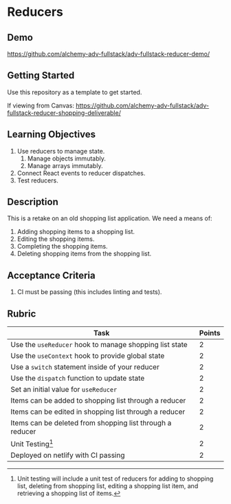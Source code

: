 # Reducers

## Demo

https://github.com/alchemy-adv-fullstack/adv-fullstack-reducer-demo/

## Getting Started

Use this repository as a template to get started.

If viewing from Canvas:
https://github.com/alchemy-adv-fullstack/adv-fullstack-reducer-shopping-deliverable/

## Learning Objectives

1. Use reducers to manage state.
   1. Manage objects immutably.
   2. Manage arrays immutably.
2. Connect React events to reducer dispatches.
3. Test reducers.

## Description

This is a retake on an old shopping list application. We need a means of:

1. Adding shopping items to a shopping list.
2. Editing the shopping items.
3. Completing the shopping items.
4. Deleting shopping items from the shopping list.

## Acceptance Criteria

1. CI must be passing (this includes linting and tests).

## Rubric

| Task                                                      | Points |
|-----------------------------------------------------------|--------|
| Use the `useReducer` hook to manage shopping list state   | 2      |
| Use the `useContext` hook to provide global state         | 2      |
| Use a `switch` statement inside of your reducer           | 2      |
| Use the `dispatch` function to update state               | 2      |
| Set an initial value for `useReducer`                     | 2      |
| Items can be added to shopping list through a reducer     | 2      |
| Items can be edited in shopping list through a reducer    | 2      |
| Items can be deleted from shopping list through a reducer | 2      |
| Unit Testing[^1]                                          | 2      |
| Deployed on netlify with CI passing                       | 2      |

[^1]: Unit testing will include a unit test of reducers for adding to shopping
      list, deleting from shopping list, editing a shopping list item, and
      retrieving a shopping list of items.
